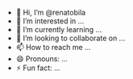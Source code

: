 - 👋 Hi, I’m @renatobila
- 👀 I’m interested in ...
- 🌱 I’m currently learning ...
- 💞️ I’m looking to collaborate on ...
- 📫 How to reach me ...
- 😄 Pronouns: ...
- ⚡ Fun fact: ...

<!---
renatobila/renatobila is a ✨ special ✨ repository because its `README.md` (this file) appears on your GitHub profile.
You can click the Preview link to take a look at your changes.
--->
